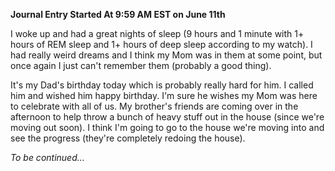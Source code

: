 **Journal Entry Started At 9:59 AM EST on June 11th**

I woke up and had a great nights of sleep (9 hours and 1 minute with 1+ hours of REM sleep and 1+ hours of deep sleep according to my watch). I had really weird dreams and I think my Mom was in them at some point, but once again I just can't remember them (probably a good thing).

It's my Dad's birthday today which is probably really hard for him. I called him and wished him happy birthday. I'm sure he wishes my Mom was here to celebrate with all of us. My brother's friends are coming over in the afternoon to help throw a bunch of heavy stuff out in the house (since we're moving out soon). I think I'm going to go to the house we're moving into and see the progress (they're completely redoing the house).

*To be continued...*